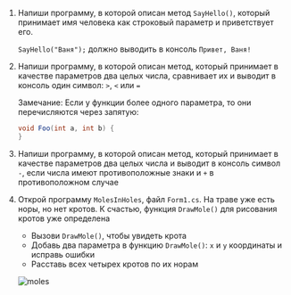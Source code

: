 1. Напиши программу, в которой описан метод `SayHello()`, который принимает имя человека как строковый параметр и приветствует его.

   `SayHello("Ваня");` должно выводить в консоль `Привет, Ваня!`

2. Напиши программу, в которой описан метод, который принимает в качестве параметров два целых числа, сравнивает их и выводит в консоль один символ: `>`, `<` или `=`

   Замечание: Если у функции более одного параметра, то они перечисляются через запятую:

   ```c#
   void Foo(int a, int b) {
   }
   ```
3. Напиши программу, в которой описан метод, который принимает в качестве параметров два целых числа и выводит в консоль символ `-`, если числа имеют противоположные знаки и `+` в противоположном случае

4. Открой программу `MolesInHoles`, файл `Form1.cs`. На траве уже есть норы, но нет кротов. К счастью, функция `DrawMole()` для рисования кротов уже определена
   - Вызови `DrawMole()`, чтобы увидеть крота
   - Добавь два параметра в функцию `DrawMole()`: `х` и `у` координаты и исправь ошибки
   - Расставь всех четырех кротов по их норам

   ![moles](https://lh6.googleusercontent.com/19LB0JaQHUaRNSkeNar4v8FTZx4RHuWu-bxExbk22_hfZie31WDHJDAre6olECXqyOVadK9Yg5gjLpyJ3DM-ItGwl22hyhY1Qihk3huwAbihRhl-NIHv09FZAY0tqSWrlrRWkCuu6vo)
